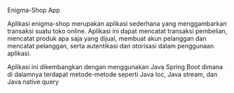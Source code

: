 Enigma-Shop App

Aplikasi enigma-shop merupakan aplikasi sederhana yang menggambarkan transaksi suatu toko online.
Aplikasi ini dapat mencatat transaksi pembelian, mencatat produk apa saja yang dijual, membuat akun pelanggan 
dan mencatat pelanggan, serta autentikasi dan otorisasi dalam penggunaan aplikasi. 

Aplikasi ini dikembangkan dengan menggunakan Java Spring Boot dimana di dalamnya terdapat metode-metode seperti Java Ioc,
Java stream, dan Java native query